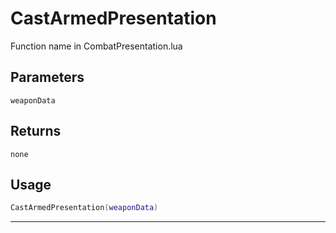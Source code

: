 # CastArmedPresentation
Function name in CombatPresentation.lua
## Parameters
`weaponData`
## Returns
`none`
## Usage
```lua
CastArmedPresentation(weaponData)
```
---
